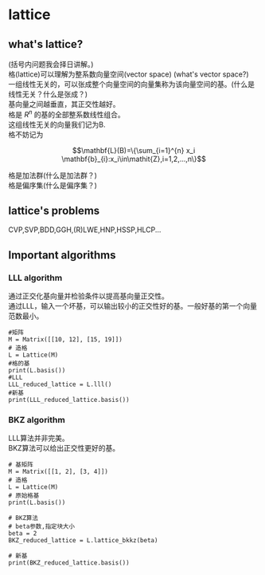 # lattice    
## what's lattice?    
(括号内问题我会择日讲解。)    
格(lattice)可以理解为整系数向量空间(vector space) (what's vector space?)     
一组线性无关的，可以张成整个向量空间的向量集称为该向量空间的基。(什么是线性无关？什么是张成？)     
基向量之间越垂直，其正交性越好。   
格是 $R^n$ 的基的全部整系数线性组合。   
这组线性无关的向量我们记为B.    
格不妨记为   

$$\mathbf{L}(B)=\{\sum_{i=1}^{n} x_i \mathbf{b}_{i}:x_i\in\mathit{Z},i=1,2,...,n\}$$   

格是加法群(什么是加法群？)    
格是偏序集(什么是偏序集？)    

## lattice's problems    
CVP,SVP,BDD,GGH,(R)LWE,HNP,HSSP,HLCP...    

## Important algorithms    
### LLL algorithm   
通过正交化基向量并检验条件以提高基向量正交性。   
通过LLL，输入一个坏基，可以输出较小的正交性好的基。一般好基的第一个向量范数最小。    

```
#矩阵
M = Matrix([[10, 12], [15, 19]])
# 造格
L = Lattice(M)
#格的基
print(L.basis())
#LLL
LLL_reduced_lattice = L.lll()
#新基
print(LLL_reduced_lattice.basis())
```

### BKZ algorithm    
LLL算法并非完美。    
BKZ算法可以给出正交性更好的基。   
```
# 基矩阵
M = Matrix([[1, 2], [3, 4]])
# 造格
L = Lattice(M)
# 原始格基
print(L.basis())

# BKZ算法
# beta参数,指定块大小
beta = 2
BKZ_reduced_lattice = L.lattice_bkkz(beta)

# 新基
print(BKZ_reduced_lattice.basis())
```

